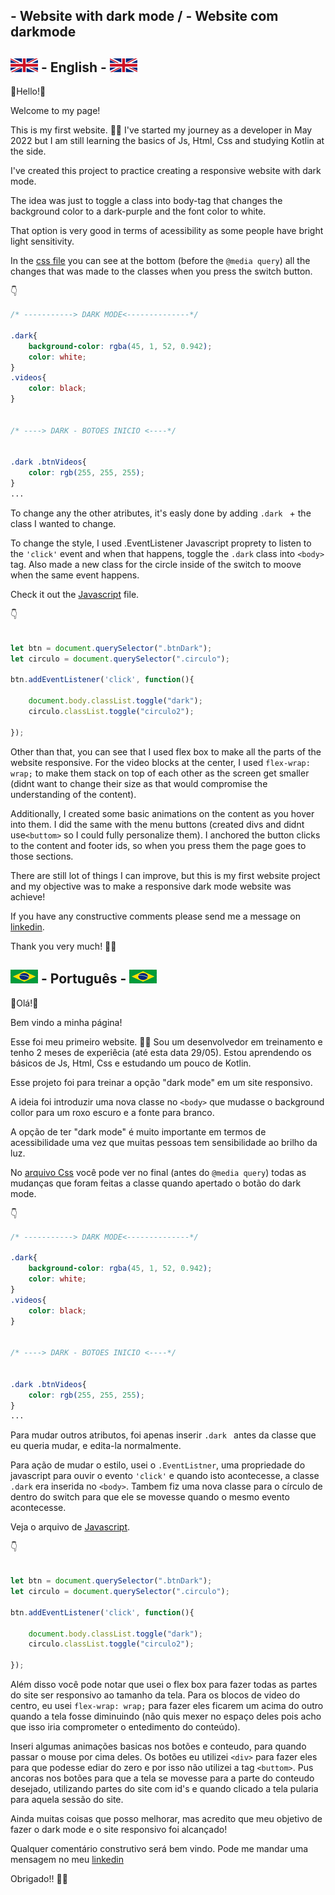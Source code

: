 ## - Website with dark mode / - Website com darkmode

## ![](images/uk-ico.jpg) - English - ![](images/uk-ico.jpg)

🌟Hello!🌟

Welcome to my page!

This is my first website. 👨‍🎓 I've started my journey as a developer in May 2022 but I am still learning the basics of Js, Html, Css and studying Kotlin at the side.

I've created this project to practice creating a responsive website with dark mode.

The idea was just to toggle a class into body-tag that changes the background color to a dark-purple and the font color to white.

That option is very good in terms of acessibility as some people have bright light sensitivity. 

In the [css file](styles/style.css) you can see at the bottom (before the ``` @media query ```) all the changes that was made to the classes when you press the switch button. 

👇

```css
/* -----------> DARK MODE<--------------*/

.dark{
    background-color: rgba(45, 1, 52, 0.942);
    color: white;
}
.videos{
    color: black;
}


/* ----> DARK - BOTOES INICIO <----*/


.dark .btnVideos{
    color: rgb(255, 255, 255);
}
...
```

To change any the other atributes, it's easly done by adding  ```.dark ``` + the class I wanted to change.

To change the style, I used .EventListener Javascript proprety to listen to the ```'click'``` event and when that happens, toggle the ```.dark``` class into ```<body>``` tag. Also made a new class for the circle inside of the switch to moove when the same event happens. 

Check it out the [Javascript](script.js) file.

👇

```js

let btn = document.querySelector(".btnDark");
let circulo = document.querySelector(".circulo");

btn.addEventListener('click', function(){

    document.body.classList.toggle("dark");
    circulo.classList.toggle("circulo2");

});
```

Other than that, you can see that I used flex box to make all the parts of the website responsive. For the video blocks at the center, I used ```flex-wrap: wrap;``` to make them stack on top of each other as the screen get smaller (didnt want to change their size as that would compromise the understanding of the content).

Additionally, I created some basic animations on the content as you hover into them. I did the same with the menu buttons (created divs and didnt use```<buttom>``` so I could fully personalize them). I anchored the button clicks to the content and footer ids, so when you press them the page goes to those sections.

There are still lot of things I can improve, but this is my first website project and my objective was to make a responsive dark mode website was achieve!

If you have any constructive comments please send me a message on [linkedin](https://www.linkedin.com/in/paulo-rafael-faria-dos-santos-a2ba65235/).

Thank you very much! 👋🙂

## ![](images/br-ico.jpg) - Português - ![](images/br-ico.jpg)

🌟Olá!🌟

 Bem vindo a minha página! 

Esse foi meu primeiro website. 👨‍🎓 Sou um desenvolvedor em treinamento e tenho 2 meses de experiêcia (até esta data 29/05). Estou aprendendo os básicos de Js, Html, Css e estudando um pouco de Kotlin.

Esse projeto foi para treinar a opção "dark mode" em um site responsivo. 

A ideia foi introduzir uma nova classe no ```<body>``` que mudasse o background collor para um roxo escuro e a fonte para branco.

A opção de ter "dark mode" é muito importante em termos de acessibilidade uma vez que muitas pessoas tem sensibilidade ao brilho da luz. 

No [arquivo Css](styles/style.css) você pode ver no final (antes do ``` @media query ```) todas as mudanças que foram feitas a classe quando apertado o botão do dark mode.

👇

```css
/* -----------> DARK MODE<--------------*/

.dark{
    background-color: rgba(45, 1, 52, 0.942);
    color: white;
}
.videos{
    color: black;
}


/* ----> DARK - BOTOES INICIO <----*/


.dark .btnVideos{
    color: rgb(255, 255, 255);
}
...
```

Para mudar outros atributos, foi apenas inserir ```.dark ``` antes da classe que eu queria mudar, e edita-la normalmente.

Para ação de mudar o estilo, usei o ```.EventListner```, uma propriedade do javascript para ouvir o evento ```'click'``` e quando isto acontecesse, a classe ```.dark``` era inserida no ```<body>```. Tambem fiz uma nova classe para o círculo de dentro do switch para que ele se movesse quando o mesmo evento acontecesse. 

Veja o arquivo de [Javascript](script.js).

👇

```js

let btn = document.querySelector(".btnDark");
let circulo = document.querySelector(".circulo");

btn.addEventListener('click', function(){

    document.body.classList.toggle("dark");
    circulo.classList.toggle("circulo2");

});
```

Além disso você pode notar que usei o flex box para fazer todas as partes do site ser responsivo ao tamanho da tela. Para os blocos de video do centro, eu usei ```flex-wrap: wrap;``` para fazer eles ficarem um acima do outro quando a tela fosse diminuindo (não quis mexer no espaço deles pois acho que isso iria comprometer o entedimento do conteúdo).

Inseri algumas animações basicas nos botões e conteudo, para quando passar o mouse por cima deles. Os botões eu utilizei ```<div>``` para fazer eles para que podesse ediar do zero e por isso não utilizei a tag ```<buttom>```. Pus ancoras nos botões para que a tela se movesse para a parte do conteudo desejado, utilizando partes do site com id's e quando clicado a tela pularia para aquela sessão do site. 

Ainda muitas coisas que posso melhorar, mas acredito que meu objetivo de fazer o dark mode e o site responsivo foi alcançado! 

Qualquer comentário construtivo será bem vindo. Pode me mandar uma mensagem no meu [linkedin](https://www.linkedin.com/in/paulo-rafael-faria-dos-santos-a2ba65235/)

Obrigado!! 👋🙂